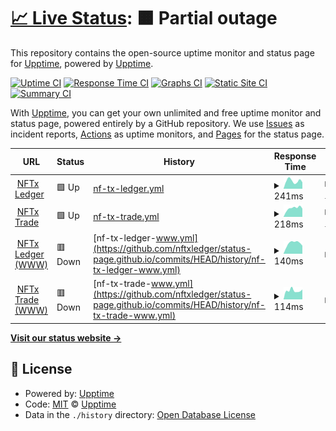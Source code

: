 # [📈 Live Status](https://status.nftxledger.com): <!--live status--> **🟧 Partial outage**

This repository contains the open-source uptime monitor and status page for [Upptime](https://upptime.js.org), powered by [Upptime](https://github.com/upptime/upptime).

[![Uptime CI](https://github.com/nftxledger/status-page.github.io/workflows/Uptime%20CI/badge.svg)](https://github.com/nftxledger/status-page.github.io/actions?query=workflow%3A%22Uptime+CI%22)
[![Response Time CI](https://github.com/nftxledger/status-page.github.io/workflows/Response%20Time%20CI/badge.svg)](https://github.com/nftxledger/status-page.github.io/actions?query=workflow%3A%22Response+Time+CI%22)
[![Graphs CI](https://github.com/nftxledger/status-page.github.io/workflows/Graphs%20CI/badge.svg)](https://github.com/nftxledger/status-page.github.io/actions?query=workflow%3A%22Graphs+CI%22)
[![Static Site CI](https://github.com/nftxledger/status-page.github.io/workflows/Static%20Site%20CI/badge.svg)](https://github.com/nftxledger/status-page.github.io/actions?query=workflow%3A%22Static+Site+CI%22)
[![Summary CI](https://github.com/nftxledger/status-page.github.io/workflows/Summary%20CI/badge.svg)](https://github.com/nftxledger/status-page.github.io/actions?query=workflow%3A%22Summary+CI%22)

With [Upptime](https://upptime.js.org), you can get your own unlimited and free uptime monitor and status page, powered entirely by a GitHub repository. We use [Issues](https://github.com/upptime/upptime/issues) as incident reports, [Actions](https://github.com/nftxledger/status-page.github.io/actions) as uptime monitors, and [Pages](https://status.nftxledger.com) for the status page.

<!--start: status pages-->
<!-- This summary is generated by Upptime (https://github.com/upptime/upptime) -->
<!-- Do not edit this manually, your changes will be overwritten -->
<!-- prettier-ignore -->
| URL | Status | History | Response Time | Uptime |
| --- | ------ | ------- | ------------- | ------ |
| <img alt="" src="https://icons.duckduckgo.com/ip3/nftxledger.com.ico" height="13"> [NFTx Ledger](https://nftxledger.com) | 🟩 Up | [nf-tx-ledger.yml](https://github.com/nftxledger/status-page.github.io/commits/HEAD/history/nf-tx-ledger.yml) | <details><summary><img alt="Response time graph" src="./graphs/nf-tx-ledger/response-time-week.png" height="20"> 241ms</summary><br><a href="https://status.nftxledger.com/history/nf-tx-ledger"><img alt="Response time 202" src="https://img.shields.io/endpoint?url=https%3A%2F%2Fraw.githubusercontent.com%2Fnftxledger%2Fstatus-page.github.io%2FHEAD%2Fapi%2Fnf-tx-ledger%2Fresponse-time.json"></a><br><a href="https://status.nftxledger.com/history/nf-tx-ledger"><img alt="24-hour response time 220" src="https://img.shields.io/endpoint?url=https%3A%2F%2Fraw.githubusercontent.com%2Fnftxledger%2Fstatus-page.github.io%2FHEAD%2Fapi%2Fnf-tx-ledger%2Fresponse-time-day.json"></a><br><a href="https://status.nftxledger.com/history/nf-tx-ledger"><img alt="7-day response time 241" src="https://img.shields.io/endpoint?url=https%3A%2F%2Fraw.githubusercontent.com%2Fnftxledger%2Fstatus-page.github.io%2FHEAD%2Fapi%2Fnf-tx-ledger%2Fresponse-time-week.json"></a><br><a href="https://status.nftxledger.com/history/nf-tx-ledger"><img alt="30-day response time 210" src="https://img.shields.io/endpoint?url=https%3A%2F%2Fraw.githubusercontent.com%2Fnftxledger%2Fstatus-page.github.io%2FHEAD%2Fapi%2Fnf-tx-ledger%2Fresponse-time-month.json"></a><br><a href="https://status.nftxledger.com/history/nf-tx-ledger"><img alt="1-year response time 202" src="https://img.shields.io/endpoint?url=https%3A%2F%2Fraw.githubusercontent.com%2Fnftxledger%2Fstatus-page.github.io%2FHEAD%2Fapi%2Fnf-tx-ledger%2Fresponse-time-year.json"></a></details> | <details><summary><a href="https://status.nftxledger.com/history/nf-tx-ledger">100.00%</a></summary><a href="https://status.nftxledger.com/history/nf-tx-ledger"><img alt="All-time uptime 99.96%" src="https://img.shields.io/endpoint?url=https%3A%2F%2Fraw.githubusercontent.com%2Fnftxledger%2Fstatus-page.github.io%2FHEAD%2Fapi%2Fnf-tx-ledger%2Fuptime.json"></a><br><a href="https://status.nftxledger.com/history/nf-tx-ledger"><img alt="24-hour uptime 100.00%" src="https://img.shields.io/endpoint?url=https%3A%2F%2Fraw.githubusercontent.com%2Fnftxledger%2Fstatus-page.github.io%2FHEAD%2Fapi%2Fnf-tx-ledger%2Fuptime-day.json"></a><br><a href="https://status.nftxledger.com/history/nf-tx-ledger"><img alt="7-day uptime 100.00%" src="https://img.shields.io/endpoint?url=https%3A%2F%2Fraw.githubusercontent.com%2Fnftxledger%2Fstatus-page.github.io%2FHEAD%2Fapi%2Fnf-tx-ledger%2Fuptime-week.json"></a><br><a href="https://status.nftxledger.com/history/nf-tx-ledger"><img alt="30-day uptime 99.95%" src="https://img.shields.io/endpoint?url=https%3A%2F%2Fraw.githubusercontent.com%2Fnftxledger%2Fstatus-page.github.io%2FHEAD%2Fapi%2Fnf-tx-ledger%2Fuptime-month.json"></a><br><a href="https://status.nftxledger.com/history/nf-tx-ledger"><img alt="1-year uptime 99.96%" src="https://img.shields.io/endpoint?url=https%3A%2F%2Fraw.githubusercontent.com%2Fnftxledger%2Fstatus-page.github.io%2FHEAD%2Fapi%2Fnf-tx-ledger%2Fuptime-year.json"></a></details>
| <img alt="" src="https://icons.duckduckgo.com/ip3/nftxtrade.com.ico" height="13"> [NFTx Trade](https://nftxtrade.com) | 🟩 Up | [nf-tx-trade.yml](https://github.com/nftxledger/status-page.github.io/commits/HEAD/history/nf-tx-trade.yml) | <details><summary><img alt="Response time graph" src="./graphs/nf-tx-trade/response-time-week.png" height="20"> 218ms</summary><br><a href="https://status.nftxledger.com/history/nf-tx-trade"><img alt="Response time 199" src="https://img.shields.io/endpoint?url=https%3A%2F%2Fraw.githubusercontent.com%2Fnftxledger%2Fstatus-page.github.io%2FHEAD%2Fapi%2Fnf-tx-trade%2Fresponse-time.json"></a><br><a href="https://status.nftxledger.com/history/nf-tx-trade"><img alt="24-hour response time 216" src="https://img.shields.io/endpoint?url=https%3A%2F%2Fraw.githubusercontent.com%2Fnftxledger%2Fstatus-page.github.io%2FHEAD%2Fapi%2Fnf-tx-trade%2Fresponse-time-day.json"></a><br><a href="https://status.nftxledger.com/history/nf-tx-trade"><img alt="7-day response time 218" src="https://img.shields.io/endpoint?url=https%3A%2F%2Fraw.githubusercontent.com%2Fnftxledger%2Fstatus-page.github.io%2FHEAD%2Fapi%2Fnf-tx-trade%2Fresponse-time-week.json"></a><br><a href="https://status.nftxledger.com/history/nf-tx-trade"><img alt="30-day response time 206" src="https://img.shields.io/endpoint?url=https%3A%2F%2Fraw.githubusercontent.com%2Fnftxledger%2Fstatus-page.github.io%2FHEAD%2Fapi%2Fnf-tx-trade%2Fresponse-time-month.json"></a><br><a href="https://status.nftxledger.com/history/nf-tx-trade"><img alt="1-year response time 199" src="https://img.shields.io/endpoint?url=https%3A%2F%2Fraw.githubusercontent.com%2Fnftxledger%2Fstatus-page.github.io%2FHEAD%2Fapi%2Fnf-tx-trade%2Fresponse-time-year.json"></a></details> | <details><summary><a href="https://status.nftxledger.com/history/nf-tx-trade">100.00%</a></summary><a href="https://status.nftxledger.com/history/nf-tx-trade"><img alt="All-time uptime 99.96%" src="https://img.shields.io/endpoint?url=https%3A%2F%2Fraw.githubusercontent.com%2Fnftxledger%2Fstatus-page.github.io%2FHEAD%2Fapi%2Fnf-tx-trade%2Fuptime.json"></a><br><a href="https://status.nftxledger.com/history/nf-tx-trade"><img alt="24-hour uptime 100.00%" src="https://img.shields.io/endpoint?url=https%3A%2F%2Fraw.githubusercontent.com%2Fnftxledger%2Fstatus-page.github.io%2FHEAD%2Fapi%2Fnf-tx-trade%2Fuptime-day.json"></a><br><a href="https://status.nftxledger.com/history/nf-tx-trade"><img alt="7-day uptime 100.00%" src="https://img.shields.io/endpoint?url=https%3A%2F%2Fraw.githubusercontent.com%2Fnftxledger%2Fstatus-page.github.io%2FHEAD%2Fapi%2Fnf-tx-trade%2Fuptime-week.json"></a><br><a href="https://status.nftxledger.com/history/nf-tx-trade"><img alt="30-day uptime 99.95%" src="https://img.shields.io/endpoint?url=https%3A%2F%2Fraw.githubusercontent.com%2Fnftxledger%2Fstatus-page.github.io%2FHEAD%2Fapi%2Fnf-tx-trade%2Fuptime-month.json"></a><br><a href="https://status.nftxledger.com/history/nf-tx-trade"><img alt="1-year uptime 99.96%" src="https://img.shields.io/endpoint?url=https%3A%2F%2Fraw.githubusercontent.com%2Fnftxledger%2Fstatus-page.github.io%2FHEAD%2Fapi%2Fnf-tx-trade%2Fuptime-year.json"></a></details>
| <img alt="" src="https://icons.duckduckgo.com/ip3/www.nftxledger.com.ico" height="13"> [NFTx Ledger (WWW)](https://www.nftxledger.com) | 🟥 Down | [nf-tx-ledger-www.yml](https://github.com/nftxledger/status-page.github.io/commits/HEAD/history/nf-tx-ledger-www.yml) | <details><summary><img alt="Response time graph" src="./graphs/nf-tx-ledger-www/response-time-week.png" height="20"> 140ms</summary><br><a href="https://status.nftxledger.com/history/nf-tx-ledger-www"><img alt="Response time 124" src="https://img.shields.io/endpoint?url=https%3A%2F%2Fraw.githubusercontent.com%2Fnftxledger%2Fstatus-page.github.io%2FHEAD%2Fapi%2Fnf-tx-ledger-www%2Fresponse-time.json"></a><br><a href="https://status.nftxledger.com/history/nf-tx-ledger-www"><img alt="24-hour response time 134" src="https://img.shields.io/endpoint?url=https%3A%2F%2Fraw.githubusercontent.com%2Fnftxledger%2Fstatus-page.github.io%2FHEAD%2Fapi%2Fnf-tx-ledger-www%2Fresponse-time-day.json"></a><br><a href="https://status.nftxledger.com/history/nf-tx-ledger-www"><img alt="7-day response time 140" src="https://img.shields.io/endpoint?url=https%3A%2F%2Fraw.githubusercontent.com%2Fnftxledger%2Fstatus-page.github.io%2FHEAD%2Fapi%2Fnf-tx-ledger-www%2Fresponse-time-week.json"></a><br><a href="https://status.nftxledger.com/history/nf-tx-ledger-www"><img alt="30-day response time 129" src="https://img.shields.io/endpoint?url=https%3A%2F%2Fraw.githubusercontent.com%2Fnftxledger%2Fstatus-page.github.io%2FHEAD%2Fapi%2Fnf-tx-ledger-www%2Fresponse-time-month.json"></a><br><a href="https://status.nftxledger.com/history/nf-tx-ledger-www"><img alt="1-year response time 124" src="https://img.shields.io/endpoint?url=https%3A%2F%2Fraw.githubusercontent.com%2Fnftxledger%2Fstatus-page.github.io%2FHEAD%2Fapi%2Fnf-tx-ledger-www%2Fresponse-time-year.json"></a></details> | <details><summary><a href="https://status.nftxledger.com/history/nf-tx-ledger-www">0.00%</a></summary><a href="https://status.nftxledger.com/history/nf-tx-ledger-www"><img alt="All-time uptime 0.00%" src="https://img.shields.io/endpoint?url=https%3A%2F%2Fraw.githubusercontent.com%2Fnftxledger%2Fstatus-page.github.io%2FHEAD%2Fapi%2Fnf-tx-ledger-www%2Fuptime.json"></a><br><a href="https://status.nftxledger.com/history/nf-tx-ledger-www"><img alt="24-hour uptime 0.00%" src="https://img.shields.io/endpoint?url=https%3A%2F%2Fraw.githubusercontent.com%2Fnftxledger%2Fstatus-page.github.io%2FHEAD%2Fapi%2Fnf-tx-ledger-www%2Fuptime-day.json"></a><br><a href="https://status.nftxledger.com/history/nf-tx-ledger-www"><img alt="7-day uptime 0.00%" src="https://img.shields.io/endpoint?url=https%3A%2F%2Fraw.githubusercontent.com%2Fnftxledger%2Fstatus-page.github.io%2FHEAD%2Fapi%2Fnf-tx-ledger-www%2Fuptime-week.json"></a><br><a href="https://status.nftxledger.com/history/nf-tx-ledger-www"><img alt="30-day uptime 0.00%" src="https://img.shields.io/endpoint?url=https%3A%2F%2Fraw.githubusercontent.com%2Fnftxledger%2Fstatus-page.github.io%2FHEAD%2Fapi%2Fnf-tx-ledger-www%2Fuptime-month.json"></a><br><a href="https://status.nftxledger.com/history/nf-tx-ledger-www"><img alt="1-year uptime 0.00%" src="https://img.shields.io/endpoint?url=https%3A%2F%2Fraw.githubusercontent.com%2Fnftxledger%2Fstatus-page.github.io%2FHEAD%2Fapi%2Fnf-tx-ledger-www%2Fuptime-year.json"></a></details>
| <img alt="" src="https://icons.duckduckgo.com/ip3/www.nftxtrade.com.ico" height="13"> [NFTx Trade (WWW)](https://www.nftxtrade.com) | 🟥 Down | [nf-tx-trade-www.yml](https://github.com/nftxledger/status-page.github.io/commits/HEAD/history/nf-tx-trade-www.yml) | <details><summary><img alt="Response time graph" src="./graphs/nf-tx-trade-www/response-time-week.png" height="20"> 114ms</summary><br><a href="https://status.nftxledger.com/history/nf-tx-trade-www"><img alt="Response time 120" src="https://img.shields.io/endpoint?url=https%3A%2F%2Fraw.githubusercontent.com%2Fnftxledger%2Fstatus-page.github.io%2FHEAD%2Fapi%2Fnf-tx-trade-www%2Fresponse-time.json"></a><br><a href="https://status.nftxledger.com/history/nf-tx-trade-www"><img alt="24-hour response time 131" src="https://img.shields.io/endpoint?url=https%3A%2F%2Fraw.githubusercontent.com%2Fnftxledger%2Fstatus-page.github.io%2FHEAD%2Fapi%2Fnf-tx-trade-www%2Fresponse-time-day.json"></a><br><a href="https://status.nftxledger.com/history/nf-tx-trade-www"><img alt="7-day response time 114" src="https://img.shields.io/endpoint?url=https%3A%2F%2Fraw.githubusercontent.com%2Fnftxledger%2Fstatus-page.github.io%2FHEAD%2Fapi%2Fnf-tx-trade-www%2Fresponse-time-week.json"></a><br><a href="https://status.nftxledger.com/history/nf-tx-trade-www"><img alt="30-day response time 119" src="https://img.shields.io/endpoint?url=https%3A%2F%2Fraw.githubusercontent.com%2Fnftxledger%2Fstatus-page.github.io%2FHEAD%2Fapi%2Fnf-tx-trade-www%2Fresponse-time-month.json"></a><br><a href="https://status.nftxledger.com/history/nf-tx-trade-www"><img alt="1-year response time 120" src="https://img.shields.io/endpoint?url=https%3A%2F%2Fraw.githubusercontent.com%2Fnftxledger%2Fstatus-page.github.io%2FHEAD%2Fapi%2Fnf-tx-trade-www%2Fresponse-time-year.json"></a></details> | <details><summary><a href="https://status.nftxledger.com/history/nf-tx-trade-www">0.00%</a></summary><a href="https://status.nftxledger.com/history/nf-tx-trade-www"><img alt="All-time uptime 0.00%" src="https://img.shields.io/endpoint?url=https%3A%2F%2Fraw.githubusercontent.com%2Fnftxledger%2Fstatus-page.github.io%2FHEAD%2Fapi%2Fnf-tx-trade-www%2Fuptime.json"></a><br><a href="https://status.nftxledger.com/history/nf-tx-trade-www"><img alt="24-hour uptime 0.00%" src="https://img.shields.io/endpoint?url=https%3A%2F%2Fraw.githubusercontent.com%2Fnftxledger%2Fstatus-page.github.io%2FHEAD%2Fapi%2Fnf-tx-trade-www%2Fuptime-day.json"></a><br><a href="https://status.nftxledger.com/history/nf-tx-trade-www"><img alt="7-day uptime 0.00%" src="https://img.shields.io/endpoint?url=https%3A%2F%2Fraw.githubusercontent.com%2Fnftxledger%2Fstatus-page.github.io%2FHEAD%2Fapi%2Fnf-tx-trade-www%2Fuptime-week.json"></a><br><a href="https://status.nftxledger.com/history/nf-tx-trade-www"><img alt="30-day uptime 0.00%" src="https://img.shields.io/endpoint?url=https%3A%2F%2Fraw.githubusercontent.com%2Fnftxledger%2Fstatus-page.github.io%2FHEAD%2Fapi%2Fnf-tx-trade-www%2Fuptime-month.json"></a><br><a href="https://status.nftxledger.com/history/nf-tx-trade-www"><img alt="1-year uptime 0.00%" src="https://img.shields.io/endpoint?url=https%3A%2F%2Fraw.githubusercontent.com%2Fnftxledger%2Fstatus-page.github.io%2FHEAD%2Fapi%2Fnf-tx-trade-www%2Fuptime-year.json"></a></details>

<!--end: status pages-->

[**Visit our status website →**](https://status.nftxledger.com)

## 📄 License

- Powered by: [Upptime](https://github.com/upptime/upptime)
- Code: [MIT](./LICENSE) © [Upptime](https://upptime.js.org)
- Data in the `./history` directory: [Open Database License](https://opendatacommons.org/licenses/odbl/1-0/)
